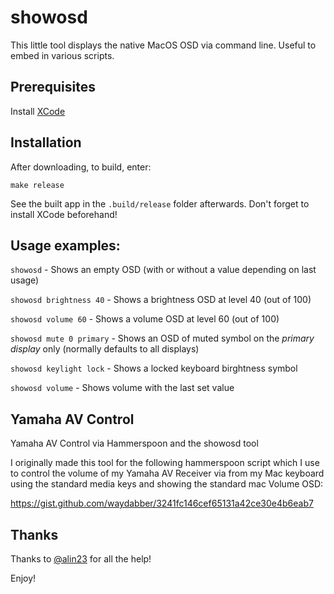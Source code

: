 # showosd

This little tool displays the native MacOS OSD via command line. Useful to embed in various scripts.

## Prerequisites

Install [XCode](https://developer.apple.com/xcode/)

## Installation

After downloading, to build, enter:

    make release

See the built app in the `.build/release` folder afterwards. Don't forget to install XCode beforehand!

## Usage examples:
            
`showosd` - Shows an empty OSD (with or without a value depending on last usage)

`showosd brightness 40` - Shows a brightness OSD at level 40 (out of 100)

`showosd volume 60` - Shows a volume OSD at level 60 (out of 100)

`showosd mute 0 primary` - Shows an OSD of muted symbol on the *primary display* only (normally defaults to all displays)

`showosd keylight lock` - Shows a locked keyboard birghtness symbol

`showosd volume` - Shows volume with the last set value

## Yamaha AV Control

Yamaha AV Control via Hammerspoon and the showosd tool

I originally made this tool for the following hammerspoon script which I use to control the volume of my Yamaha AV Receiver via from my Mac keyboard using the standard media keys and showing the standard mac Volume OSD:

https://gist.github.com/waydabber/3241fc146cef65131a42ce30e4b6eab7

## Thanks

Thanks to [@alin23](https://github.com/alin23) for all the help!

Enjoy!
